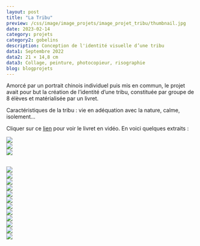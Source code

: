 ```yaml
---
layout: post
title: "La Tribu"
preview: /css/image/image_projets/image_projet_tribu/thumbnail.jpg
date: 2023-02-14
category: projets 
category2: gobelins
description: Conception de l'identité visuelle d’une tribu 
data1: Septembre 2022
data2: 21 × 14,8 cm
data3: Collage, peinture, photocopieur, risographie
blog: blogprojets
---
```


Amorcé par un portrait chinois individuel puis mis en commun, le projet avait pour but la création de l’identité d’une tribu, constituée par groupe de 8 élèves et matérialisée par un livret.

Caractéristiques de la tribu : vie en adéquation avec la nature, calme, isolement...

Cliquer sur ce <a href="https://drive.google.com/file/d/1C4X4GDGsDCnYkUIYaKjSxDD0XzbBiayF/view?usp=share_link">lien</a> pour voir le livret en vidéo. En voici quelques extraits :
<div class="image_container">
<div class="three"><img onclick="Zoom(this)" class="img-gallery" src="/css/image/image_projets/image_projet_tribu/img1_2.jpg"></div>
<div class="three"><img onclick="Zoom(this)" class="img-gallery" src="/css/image/image_projets/image_projet_tribu/img1_5.jpg"></div>
<div class="three"><img onclick="Zoom(this)" class="img-gallery" src="/css/image/image_projets/image_projet_tribu/img1_11.jpg"></div>
</div>

<div style="margin-top: 30px !important;" class="image_container">
<div class="three"><img onclick="Zoom(this)" class="img-gallery" src="/css/image/image_projets/image_projet_tribu/img2.jpg"></div>
<div class="three"><img onclick="Zoom(this)" class="img-gallery" src="/css/image/image_projets/image_projet_tribu/img3.jpg"></div>
<div class="three"><img onclick="Zoom(this)" class="img-gallery" src="/css/image/image_projets/image_projet_tribu/img4.jpg"></div>
<div class="three"><img onclick="Zoom(this)" class="img-gallery" src="/css/image/image_projets/image_projet_tribu/img5.jpg"></div>
<div class="three"><img onclick="Zoom(this)" class="img-gallery" src="/css/image/image_projets/image_projet_tribu/img6.jpg"></div>
<div class="three"><img onclick="Zoom(this)" class="img-gallery" src="/css/image/image_projets/image_projet_tribu/img7.jpg"></div>
<div class="three"><img onclick="Zoom(this)" class="img-gallery" src="/css/image/image_projets/image_projet_tribu/img8.jpg"></div>
<div class="three"><img onclick="Zoom(this)" class="img-gallery" src="/css/image/image_projets/image_projet_tribu/img9.jpg"></div>
<div class="three"><img onclick="Zoom(this)" class="img-gallery" src="/css/image/image_projets/image_projet_tribu/img10.jpg"></div>
<div class="three"><img onclick="Zoom(this)" class="img-gallery" src="/css/image/image_projets/image_projet_tribu/img11.jpg"></div>
<div class="three"><img onclick="Zoom(this)" class="img-gallery" src="/css/image/image_projets/image_projet_tribu/img12.jpg"></div>
<div class="three"><img onclick="Zoom(this)" class="img-gallery" src="/css/image/image_projets/image_projet_tribu/img13.jpg"></div>
</div>

